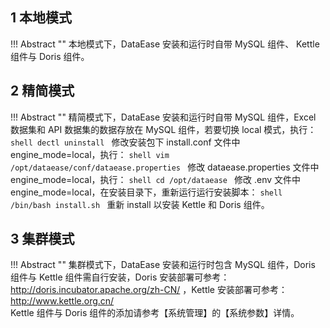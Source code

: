 ## 1 本地模式

!!! Abstract ""
    本地模式下，DataEase 安装和运行时自带 MySQL 组件、 Kettle 组件与 Doris 组件。

## 2  精简模式

!!! Abstract ""
    精简模式下，DataEase 安装和运行时自带 MySQL 组件，Excel 数据集和 API 数据集的数据存放在 MySQL 组件，若要切换 local 模式，执行：
    ```shell
    dectl uninstall
    ```
    修改安装包下 install.conf 文件中 engine_mode=local，执行：
    ```shell
    vim /opt/dataease/conf/dataease.properties
    ```
    修改 dataease.properties 文件中 engine_mode=local，执行：
    ```shell
    cd /opt/dataease
    ```
    修改 .env 文件中 engine_mode=local，在安装目录下，重新运行运行安装脚本：
    ```shell
    /bin/bash install.sh
    ```
    重新 install 以安装 Kettle 和 Doris 组件。

## 3 集群模式

!!! Abstract ""
    集群模式下，DataEase 安装和运行时包含 MySQL 组件，Doris 组件与 Kettle 组件需自行安装，Doris 安装部署可参考：http://doris.incubator.apache.org/zh-CN/ ，Kettle 安装部署可参考：http://www.kettle.org.cn/  
    Kettle 组件与 Doris 组件的添加请参考【系统管理】的【系统参数】详情。
    
